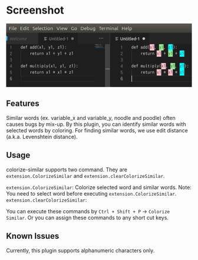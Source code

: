 # Screenshot

![screencast](https://github.com/fukatani/colorize-similar/raw/master/docs/screen.png)

## Features

Similar words (ex. variable_x and variable_y, noodle and poodle) often causes bugs by mix-up. By this plugin, you can identify similar words with selected words by coloring.
For finding similar words, we use edit distance (a.k.a. Levenshtein distance).

## Usage

colorize-similar supports two command. They are `extension.ColorizeSimilar` and `extension.clearColorizeSimilar`.

`extension.ColorizeSimilar`: Colorize selected word and similar words.
Note: You need to select word before executing `extension.ColorizeSimilar`.
`extension.clearColorizeSimilar`: 

You can execute these commands by `Ctrl + Shift + P` -> `Colorize Similar`.
Or you can assign these commands to any short cut keys.

## Known Issues

Currently, this plugin supports alphanumeric characters only.
